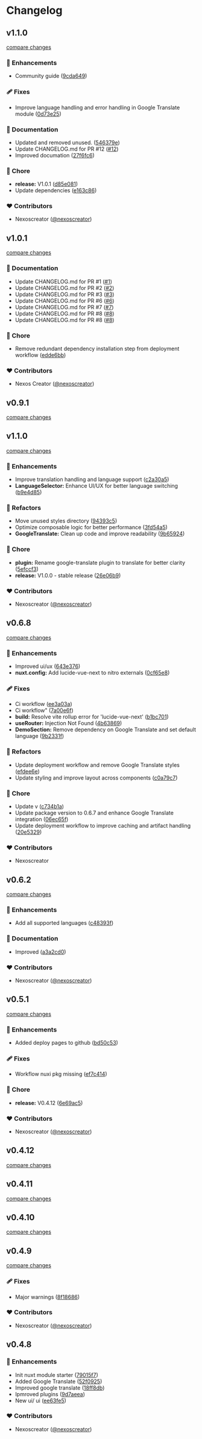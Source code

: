 # Changelog


## v1.1.0

[compare changes](https://github.com/nexoscreation/nuxt-google-translate/compare/v1.0.1...v1.1.0)

### 🚀 Enhancements

- Community guide ([9cda649](https://github.com/nexoscreation/nuxt-google-translate/commit/9cda649))

### 🩹 Fixes

- Improve language handling and error handling in Google Translate module ([0d73e25](https://github.com/nexoscreation/nuxt-google-translate/commit/0d73e25))

### 📖 Documentation

- Updated and removed unused. ([546379e](https://github.com/nexoscreation/nuxt-google-translate/commit/546379e))
- Update CHANGELOG.md for PR #12 ([#12](https://github.com/nexoscreation/nuxt-google-translate/issues/12))
- Improved documation ([27f6fc6](https://github.com/nexoscreation/nuxt-google-translate/commit/27f6fc6))

### 🏡 Chore

- **release:** V1.0.1 ([d85e081](https://github.com/nexoscreation/nuxt-google-translate/commit/d85e081))
- Update dependencies ([e163c86](https://github.com/nexoscreation/nuxt-google-translate/commit/e163c86))

### ❤️ Contributors

- Nexoscreator ([@nexoscreator](http://github.com/nexoscreator))

## v1.0.1

[compare changes](https://github.com/nexoscreation/nuxt-google-translate/compare/v0.9.1...v1.0.1)

### 📖 Documentation

- Update CHANGELOG.md for PR #1 ([#1](https://github.com/nexoscreation/nuxt-google-translate/issues/1))
- Update CHANGELOG.md for PR #2 ([#2](https://github.com/nexoscreation/nuxt-google-translate/issues/2))
- Update CHANGELOG.md for PR #3 ([#3](https://github.com/nexoscreation/nuxt-google-translate/issues/3))
- Update CHANGELOG.md for PR #6 ([#6](https://github.com/nexoscreation/nuxt-google-translate/issues/6))
- Update CHANGELOG.md for PR #7 ([#7](https://github.com/nexoscreation/nuxt-google-translate/issues/7))
- Update CHANGELOG.md for PR #8 ([#8](https://github.com/nexoscreation/nuxt-google-translate/issues/8))
- Update CHANGELOG.md for PR #8 ([#8](https://github.com/nexoscreation/nuxt-google-translate/issues/8))

### 🏡 Chore

- Remove redundant dependency installation step from deployment workflow ([edde6bb](https://github.com/nexoscreation/nuxt-google-translate/commit/edde6bb))

### ❤️ Contributors

- Nexos Creator ([@nexoscreator](http://github.com/nexoscreator))

## v0.9.1

[compare changes](https://github.com/nexoscreation/nuxt-google-translate/compare/v1.1.0...v0.9.1)

## v1.1.0

[compare changes](https://github.com/nexoscreation/nuxt-google-translate/compare/v0.6.8...v1.1.0)

### 🚀 Enhancements

- Improve translation handling and language support ([c2a30a5](https://github.com/nexoscreation/nuxt-google-translate/commit/c2a30a5))
- **LanguageSelector:** Enhance UI/UX for better language switching ([b9e4d85](https://github.com/nexoscreation/nuxt-google-translate/commit/b9e4d85))

### 💅 Refactors

- Move unused styles directory ([94393c5](https://github.com/nexoscreation/nuxt-google-translate/commit/94393c5))
- Optimize composable logic for better performance ([3fd54a5](https://github.com/nexoscreation/nuxt-google-translate/commit/3fd54a5))
- **GoogleTranslate:** Clean up code and improve readability ([9b65924](https://github.com/nexoscreation/nuxt-google-translate/commit/9b65924))

### 🏡 Chore

- **plugin:** Rename google-translate plugin to translate for better clarity ([5efccf3](https://github.com/nexoscreation/nuxt-google-translate/commit/5efccf3))
- **release:** V1.0.0 - stable release ([26e06b9](https://github.com/nexoscreation/nuxt-google-translate/commit/26e06b9))

### ❤️ Contributors

- Nexoscreator ([@nexoscreator](http://github.com/nexoscreator))

## v0.6.8

[compare changes](https://github.com/nexoscreation/nuxt-google-translate/compare/v0.6.2...v0.6.8)

### 🚀 Enhancements

- Improved ui/ux ([643e376](https://github.com/nexoscreation/nuxt-google-translate/commit/643e376))
- **nuxt.config:** Add lucide-vue-next to nitro externals ([0cf65e8](https://github.com/nexoscreation/nuxt-google-translate/commit/0cf65e8))

### 🩹 Fixes

- Ci workflow ([ee3a03a](https://github.com/nexoscreation/nuxt-google-translate/commit/ee3a03a))
- Ci workflow" ([7a00e6f](https://github.com/nexoscreation/nuxt-google-translate/commit/7a00e6f))
- **build:** Resolve vite rollup error for 'lucide-vue-next' ([b1bc701](https://github.com/nexoscreation/nuxt-google-translate/commit/b1bc701))
- **useRouter:** Injection Not Found ([4b63869](https://github.com/nexoscreation/nuxt-google-translate/commit/4b63869))
- **DemoSection:** Remove dependency on Google Translate and set default language ([9b2331f](https://github.com/nexoscreation/nuxt-google-translate/commit/9b2331f))

### 💅 Refactors

- Update deployment workflow and remove Google Translate styles ([efdee6e](https://github.com/nexoscreation/nuxt-google-translate/commit/efdee6e))
- Update styling and improve layout across components ([c0a79c7](https://github.com/nexoscreation/nuxt-google-translate/commit/c0a79c7))

### 🏡 Chore

- Update v ([c734b1a](https://github.com/nexoscreation/nuxt-google-translate/commit/c734b1a))
- Update package version to 0.6.7 and enhance Google Translate integration ([06ec65f](https://github.com/nexoscreation/nuxt-google-translate/commit/06ec65f))
- Update deployment workflow to improve caching and artifact handling ([20e5329](https://github.com/nexoscreation/nuxt-google-translate/commit/20e5329))

### ❤️ Contributors

- Nexoscreator

## v0.6.2

[compare changes](https://github.com/nexoscreation/nuxt-google-translate/compare/v0.5.1...v0.6.2)

### 🚀 Enhancements

- Add all supported languages ([c48393f](https://github.com/nexoscreation/nuxt-google-translate/commit/c48393f))

### 📖 Documentation

- Improved ([a3a2cd0](https://github.com/nexoscreation/nuxt-google-translate/commit/a3a2cd0))

### ❤️ Contributors

- Nexoscreator ([@nexoscreator](http://github.com/nexoscreator))

## v0.5.1

[compare changes](https://github.com/nexoscreation/nuxt-google-translate/compare/v0.4.12...v0.5.1)

### 🚀 Enhancements

- Added deploy pages to github ([bd50c53](https://github.com/nexoscreation/nuxt-google-translate/commit/bd50c53))

### 🩹 Fixes

- Workflow nuxi pkg missing ([ef7c414](https://github.com/nexoscreation/nuxt-google-translate/commit/ef7c414))

### 🏡 Chore

- **release:** V0.4.12 ([6e69ac5](https://github.com/nexoscreation/nuxt-google-translate/commit/6e69ac5))

### ❤️ Contributors

- Nexoscreator ([@nexoscreator](http://github.com/nexoscreator))

## v0.4.12

[compare changes](https://github.com/nexoscreation/nuxt-google-translate/compare/v0.4.11...v0.4.12)

## v0.4.11

[compare changes](https://github.com/nexoscreation/nuxt-google-translate/compare/v0.4.10...v0.4.11)

## v0.4.10

[compare changes](https://github.com/nexoscreation/nuxt-google-translate/compare/v0.4.9...v0.4.10)

## v0.4.9

[compare changes](https://github.com/nexoscreation/nuxt-google-translate/compare/v0.4.8...v0.4.9)

### 🩹 Fixes

- Major warnings ([8f18686](https://github.com/nexoscreation/nuxt-google-translate/commit/8f18686))

### ❤️ Contributors

- Nexoscreator ([@nexoscreator](http://github.com/nexoscreator))

## v0.4.8


### 🚀 Enhancements

- Init nuxt module starter ([79015f7](https://github.com/your-org/my-module/commit/79015f7))
- Added Google Translate ([52f0925](https://github.com/your-org/my-module/commit/52f0925))
- Improved google translate ([18ff8db](https://github.com/your-org/my-module/commit/18ff8db))
- Ipmroved plugins ([9d7aeea](https://github.com/your-org/my-module/commit/9d7aeea))
- New ui/ ui ([ee63fe5](https://github.com/your-org/my-module/commit/ee63fe5))

### ❤️ Contributors

- Nexoscreator ([@nexoscreator](http://github.com/nexoscreator))

